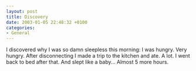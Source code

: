 ```yaml
---
layout: post
title: Discovery
date: 2003-01-05 22:48:32 +0100
categories:
- General
---
```

I discovered why I was so damn sleepless this morning: I was hungry. Very hungry. After disconnecting I made a trip to the kitchen and ate. A lot. I went back to bed after that. And slept like a baby... Almost 5 more hours.
